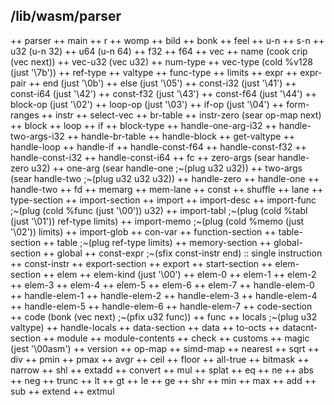 
## /lib/wasm/parser

++  parser
  ++  main
  ++  r
    ++  womp
    ++  bild
    ++  bonk
    ++  feel
    ++  u-n
    ++  s-n
    ++  u32  (u-n 32)
    ++  u64  (u-n 64)
    ++  f32
    ++  f64
    ++  vec
    ++  name     (cook crip (vec next))
    ++  vec-u32  (vec u32)
    ++  num-type
    ++  vec-type  (cold %v128 (just '\7b'))
    ++  ref-type
    ++  valtype
    ++  func-type
    ++  limits
    ++  expr
    ++  expr-pair
    ++  end        (just '\0b')
    ++  else       (just '\05')
    ++  const-i32  (just '\41')
    ++  const-i64  (just '\42')
    ++  const-f32  (just '\43')
    ++  const-f64  (just '\44')
    ++  block-op   (just '\02')
    ++  loop-op    (just '\03')
    ++  if-op      (just '\04')
    ++  form-ranges
    ++  instr
    ++  select-vec
    ++  br-table
    ++  instr-zero  (sear op-map next)
    ++  block
    ++  loop
    ++  if
    ++  block-type
    ++  handle-one-arg-i32
    ++  handle-two-args-i32
    ++  handle-br-table
    ++  handle-block
    ++  get-valtype
    ++  handle-loop
    ++  handle-if
    ++  handle-const-f64
    ++  handle-const-f32
    ++  handle-const-i32
    ++  handle-const-i64
    ++  fc
      ++  zero-args  (sear handle-zero u32)
      ++  one-arg    (sear handle-one ;\~(plug u32 u32))
      ++  two-args   (sear handle-two ;\~(plug u32 u32 u32))
      ++  handle-zero
      ++  handle-one
      ++  handle-two
    ++  fd
      ++  memarg
      ++  mem-lane
      ++  const
      ++  shuffle
      ++  lane
    ++  type-section
    ++  import-section
    ++  import
    ++  import-desc
    ++  import-func  ;\~(plug (cold %func (just '\00')) u32)
    ++  import-tabl  ;\~(plug (cold %tabl (just '\01')) ref-type limits)
    ++  import-memo  ;\~(plug (cold %memo (just '\02')) limits)
    ++  import-glob
    ++  con-var
    ++  function-section
    ++  table-section
    ++  table  ;\~(plug ref-type limits)
    ++  memory-section
    ++  global-section
    ++  global
    ++  const-expr  ;\~(sfix const-instr end)  ::  single instruction
    ++  const-instr
    ++  export-section
    ++  export
    ++  start-section
    ++  elem-section
    ++  elem
    ++  elem-kind  (just '\00')
    ++  elem-0
    ++  elem-1
    ++  elem-2
    ++  elem-3
    ++  elem-4
    ++  elem-5
    ++  elem-6
    ++  elem-7
    ++  handle-elem-0
    ++  handle-elem-1
    ++  handle-elem-2
    ++  handle-elem-3
    ++  handle-elem-4
    ++  handle-elem-5
    ++  handle-elem-6
    ++  handle-elem-7
    ++  code-section
    ++  code  (bonk (vec next) ;\~(pfix u32 func))
    ++  func
    ++  locals  ;\~(plug u32 valtype)
    ++  handle-locals
    ++  data-section
    ++  data
    ++  to-octs
    ++  datacnt-section
    ++  module
    ++  module-contents
    ++  check
    ++  customs
    ++  magic  (jest '\00asm')
    ++  version
  ++  op-map
  ++  simd-map
    ++  nearest
    ++  sqrt
    ++  div
    ++  pmin
    ++  pmax
    ++  avgr
    ++  ceil
    ++  floor
    ++  all-true
    ++  bitmask
    ++  narrow
    ++  shl
    ++  extadd
    ++  convert
    ++  mul
    ++  splat
    ++  eq
    ++  ne
    ++  abs
    ++  neg
    ++  trunc
    ++  lt
    ++  gt
    ++  le
    ++  ge
    ++  shr
    ++  min
    ++  max
    ++  add
    ++  sub
    ++  extend
    ++  extmul
